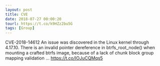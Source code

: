 ```yaml
---
layout: post
title: CVE
date: 2018-07-27 00:00:20
tourl: https://t.co/k9HZz2bu5G
tags: [Group]
---
```

CVE-2018-14612 An issue was discovered in the Linux kernel through 4.17.10. There is an invalid pointer dereference in btrfs_root_node() when mounting a crafted btrfs image, because of a lack of chunk block group mapping validation ... https://t.co/IOJuCQMqs5